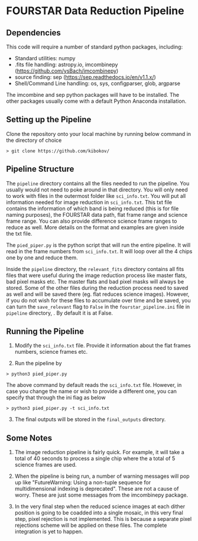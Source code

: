 # FOURSTAR Data Reduction Pipeline

## Dependencies
This code will require a number of standard python packages, including:
* Standard utilities: numpy
* .fits file handling: astropy.io, imcombinepy (https://github.com/ysBach/imcombinepy)
* source finding: sep (https://sep.readthedocs.io/en/v1.1.x/)
* Shell/Command Line handling: os, sys, configparser, glob, argparse

The imcombine and sep python packages will have to be installed. The other packages usually come with a default Python Anaconda installation.


## Setting up the Pipeline

Clone the repository onto your local machine by running below command in the directory of choice
```
> git clone https://github.com/kibokov/
```

## Pipeline Structure 

The ```pipeline``` directory contains all the files needed to run the pipeline. You usually would not need to poke around in that directory. You will only need to work with files in the outermost folder like  ```sci_info.txt```.  You will put all information needed for image reduction in ```sci_info.txt```.  This txt file contains the information of which band is being reduced (this is for file naming purposes), the FOURSTAR data path, flat frame range and science frame range.  You can also provide difference science frame ranges to reduce as well. More details on the format and examples are given inside the txt file.

The ```pied_piper.py``` is the python script that will run the entire pipeline. It will read in the frame numbers from ```sci_info.txt```. It will loop over all the 4 chips one by one and reduce them.

Inside the  ```pipeline``` directory, the ```relevant_fits``` directory contains all fits files that were useful during the image reduction process like master flats, bad pixel masks etc. The master flats and bad pixel masks will always be stored. Some of the other files during the reduction process need to saved as well and will be saved there (eg. flat reduces science images). However, if you do not wish for these files to accumulate over time and be saved, you can turn the ```save_relevant``` flag to ```False``` in the ```fourstar_pipeline.ini``` file in ```pipeline``` directory, . By default it is at False.

## Running the Pipeline

1. Modify the  ```sci_info.txt``` file. Provide it information about the flat frames numbers, science frames etc. 

2. Run the pipeline by
```
> python3 pied_piper.py
```
The above command by default reads the ```sci_info.txt``` file. However, in case you change the name or wish to provide a different one, you can specify that through the ini fiag as below
```
> python3 pied_piper.py -t sci_info.txt
```

3. The final outputs will be stored in the ```final_outputs``` directory.


## Some Notes

1. The image reduction pipeline is fairly quick. For example, it will take a total of 40 seconds to process a single chip where the a total of 5 science frames are used.

2. When the pipeline is being run, a number of warning messages will pop up like "FutureWarning: Using a non-tuple sequence for multidimensional indexing is deprecated". These are not a cause of worry. These are just some messages from the imcombinepy package. 

3. In the very final step when the reduced science images at each dither position is going to be coadded into a single mosaic, in this very final step, pixel rejection is not implemented. This is because a separate pixel rejections scheme will be applied on these files. The complete integration is yet to happen.

